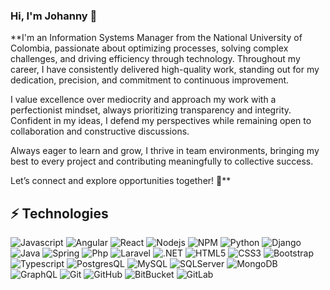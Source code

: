 ### Hi, I'm Johanny 👋

**I'm an Information Systems Manager from the National University of Colombia, passionate about optimizing processes, solving complex challenges, and driving efficiency through technology. Throughout my career, I have consistently delivered high-quality work, standing out for my dedication, precision, and commitment to continuous improvement.

I value excellence over mediocrity and approach my work with a perfectionist mindset, always prioritizing transparency and integrity. Confident in my ideas, I defend my perspectives while remaining open to collaboration and constructive discussions.

Always eager to learn and grow, I thrive in team environments, bringing my best to every project and contributing meaningfully to collective success.

Let’s connect and explore opportunities together! 🚀**


<!--
**jonanv/jonanv** is a ✨ _special_ ✨ repository because its `README.md` (this file) appears on your GitHub profile.

Here are some ideas to get you started: 
-->

<!--
- 🔭 I'm a Information System Management
- 🌱 I’m currently learning ...
- 👯 I’m looking to collaborate on ...
- 🤔 I’m looking for help with ...
- 💬 Ask me about ...
- 📫 How to reach me: https://www.linkedin.com/in/jonanv/
- 📫 How to reach me: jonan-vargas23@hotmail.com or jovargasgo@unal.edu.co
- 😄 Pronouns: ...
- ⚡ Fun fact: ...
-->

## ⚡ Technologies


![Javascript](https://img.shields.io/badge/-Javascript-black?style=flat-&logo=javascript)
![Angular](https://img.shields.io/badge/-Angular-FFF?style=flat&logo=angular&logoColor=DD0C31)
![React](https://img.shields.io/badge/-React-gray?style=flat-&logo=react)
![Nodejs](https://img.shields.io/badge/-Nodejs-black?style=flat-&logo=Node.js)
![NPM](https://img.shields.io/badge/-NPM-DD0C31?style=flat-&logo=npm)
![Python](https://img.shields.io/badge/-Python-yellow?style=flat-&logo=python)
![Django](https://img.shields.io/badge/-Django-green?style=flat-&logo=django)
![Java](https://img.shields.io/badge/-Java-DD0C31?style=flat-&logo=java)
![Spring](https://img.shields.io/badge/-SpringBoot-black?style=flat-&logo=Spring)
![Php](https://img.shields.io/badge/-PHP-FFF?style=flat-&logo=php)
![Laravel](https://img.shields.io/badge/-Laravel-black?style=flat-&logo=Laravel)
![.NET](https://img.shields.io/badge/-.NET-512BD4?style=flat-&logo=.NET)
![HTML5](https://img.shields.io/badge/-HTML5-E34F26?style=flat-&logo=html5&logoColor=white)
![CSS3](https://img.shields.io/badge/-CSS3-1572B6?style=flat-&logo=css3)
![Bootstrap](https://img.shields.io/badge/-Bootstrap-563D7C?style=flat-&logo=bootstrap&logoColor=white)
![Typescript](https://img.shields.io/badge/-Typescript-black?style=flat-&logo=typescript)
![PostgresQL](https://img.shields.io/badge/-postgres-blue?style=flat-&logo=postgresql)
![MySQL](https://img.shields.io/badge/-MySQL-gray?style=flat-&logo=mysql&logoColor=orange)
![SQLServer](https://img.shields.io/badge/-SQLServer-CC2927?style=flat-&logo=Microsoft-SQL-Server)
![MongoDB](https://img.shields.io/badge/-MongoDB-26A852?style=flat-&logo=MongoDB&logoColor=FFF)
![GraphQL](https://img.shields.io/badge/-GraphQL-FFF?style=flat-&logo=GraphQL&logoColor=DE33A6)
![Git](https://img.shields.io/badge/-Git-black?style=flat-&logo=git)
![GitHub](https://img.shields.io/badge/-GitHub-181717?style=flat-&logo=github)
![BitBucket](https://img.shields.io/badge/-BitBucket-0052CC?style=flat-&logo=bitbucket)
![GitLab](https://img.shields.io/badge/-GitLab-6B4FBB?style=flat-&logo=gitlab)
